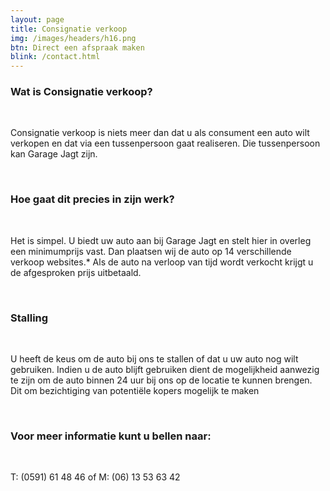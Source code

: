 ```yaml
---
layout: page
title: Consignatie verkoop
img: /images/headers/h16.png
btn: Direct een afspraak maken
blink: /contact.html
---
```

<div class="container">
	<h3>Wat is Consignatie verkoop?</h3>
	<br>
	<p>Consignatie verkoop is niets meer dan dat u als consument een auto wilt verkopen en dat via een tussenpersoon gaat realiseren. Die tussenpersoon kan Garage Jagt zijn.</p>
	<br>
	<h3>Hoe gaat dit precies in zijn werk?</h3>
	<br>
	<p>Het is simpel. U biedt uw auto aan bij Garage Jagt en stelt hier in overleg een minimumprijs vast. Dan plaatsen wij de auto op 14 verschillende verkoop websites.* Als de auto na verloop van tijd wordt verkocht krijgt u de afgesproken prijs uitbetaald.</p>
	<br>
	<h3>Stalling</h3>
	<br>
	<p>U heeft de keus om de auto bij ons te stallen of dat u uw auto nog wilt gebruiken. Indien u de auto blijft gebruiken dient de mogelijkheid aanwezig te zijn om de auto binnen 24 uur bij ons op de locatie te kunnen brengen. Dit om bezichtiging van potentiële kopers mogelijk te maken</p>
	<br>
	<h3>Voor meer informatie kunt u bellen naar:</h3>
	<br>
	<p>T: (0591) 61 48 46 of M: (06) 13 53 63 42</p>
</div>